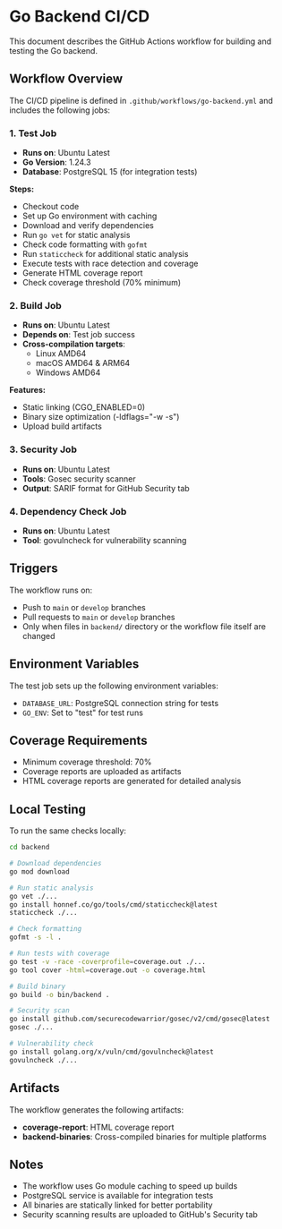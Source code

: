 # Go Backend CI/CD

This document describes the GitHub Actions workflow for building and testing the Go backend.

## Workflow Overview

The CI/CD pipeline is defined in `.github/workflows/go-backend.yml` and includes the following jobs:

### 1. Test Job
- **Runs on**: Ubuntu Latest
- **Go Version**: 1.24.3
- **Database**: PostgreSQL 15 (for integration tests)

**Steps:**
- Checkout code
- Set up Go environment with caching
- Download and verify dependencies
- Run `go vet` for static analysis
- Check code formatting with `gofmt`
- Run `staticcheck` for additional static analysis
- Execute tests with race detection and coverage
- Generate HTML coverage report
- Check coverage threshold (70% minimum)

### 2. Build Job
- **Runs on**: Ubuntu Latest
- **Depends on**: Test job success
- **Cross-compilation targets**:
  - Linux AMD64
  - macOS AMD64 & ARM64
  - Windows AMD64

**Features:**
- Static linking (CGO_ENABLED=0)
- Binary size optimization (-ldflags="-w -s")
- Upload build artifacts

### 3. Security Job
- **Runs on**: Ubuntu Latest
- **Tools**: Gosec security scanner
- **Output**: SARIF format for GitHub Security tab

### 4. Dependency Check Job
- **Runs on**: Ubuntu Latest
- **Tool**: govulncheck for vulnerability scanning

## Triggers

The workflow runs on:
- Push to `main` or `develop` branches
- Pull requests to `main` or `develop` branches
- Only when files in `backend/` directory or the workflow file itself are changed

## Environment Variables

The test job sets up the following environment variables:
- `DATABASE_URL`: PostgreSQL connection string for tests
- `GO_ENV`: Set to "test" for test runs

## Coverage Requirements

- Minimum coverage threshold: 70%
- Coverage reports are uploaded as artifacts
- HTML coverage reports are generated for detailed analysis

## Local Testing

To run the same checks locally:

```bash
cd backend

# Download dependencies
go mod download

# Run static analysis
go vet ./...
go install honnef.co/go/tools/cmd/staticcheck@latest
staticcheck ./...

# Check formatting
gofmt -s -l .

# Run tests with coverage
go test -v -race -coverprofile=coverage.out ./...
go tool cover -html=coverage.out -o coverage.html

# Build binary
go build -o bin/backend .

# Security scan
go install github.com/securecodewarrior/gosec/v2/cmd/gosec@latest
gosec ./...

# Vulnerability check
go install golang.org/x/vuln/cmd/govulncheck@latest
govulncheck ./...
```

## Artifacts

The workflow generates the following artifacts:
- **coverage-report**: HTML coverage report
- **backend-binaries**: Cross-compiled binaries for multiple platforms

## Notes

- The workflow uses Go module caching to speed up builds
- PostgreSQL service is available for integration tests
- All binaries are statically linked for better portability
- Security scanning results are uploaded to GitHub's Security tab